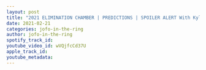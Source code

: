 ```yaml
---
layout: post
title: "2021 ELIMINATION CHAMBER | PREDICTIONS | SPOILER ALERT With Kyle Morin"
date: 2021-02-21
categories: jofo-in-the-ring
author: jofo-in-the-ring
spotify_track_id: 
youtube_video_id: wVQjfcCd37U
apple_track_id: 
youtube_metadata: 
---
```

